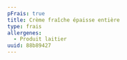 ```yaml
---
pFrais: true
title: Crème fraîche épaisse entière
type: frais
allergenes:
  - Produit laitier
uuid: 88b89427
---
```


